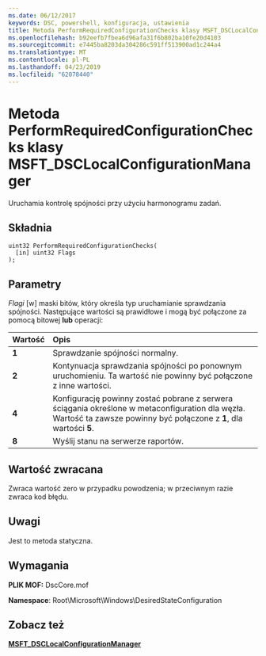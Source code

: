 ```yaml
---
ms.date: 06/12/2017
keywords: DSC, powershell, konfiguracja, ustawienia
title: Metoda PerformRequiredConfigurationChecks klasy MSFT_DSCLocalConfigurationManager
ms.openlocfilehash: b92eefb7fbea6d96afa31f6b802ba10fe20d4103
ms.sourcegitcommit: e7445ba8203da304286c591ff513900ad1c244a4
ms.translationtype: MT
ms.contentlocale: pl-PL
ms.lasthandoff: 04/23/2019
ms.locfileid: "62078440"
---
```

# <a name="performrequiredconfigurationchecks-method-of-the-msftdsclocalconfigurationmanager-class"></a>Metoda PerformRequiredConfigurationChecks klasy MSFT_DSCLocalConfigurationManager

Uruchamia kontrolę spójności przy użyciu harmonogramu zadań.

## <a name="syntax"></a>Składnia

```mof
uint32 PerformRequiredConfigurationChecks(
  [in] uint32 Flags
);
```

## <a name="parameters"></a>Parametry

*Flagi* \[w\] maski bitów, który określa typ uruchamianie sprawdzania spójności. Następujące wartości są prawidłowe i mogą być połączone za pomocą bitowej **lub** operacji:

|Wartość |Opis |
|:--- |:---|
|**1** | Sprawdzanie spójności normalny. |
|**2** | Kontynuacja sprawdzania spójności po ponownym uruchomieniu. Ta wartość nie powinny być połączone z inne wartości. |
|**4** | Konfigurację powinny zostać pobrane z serwera ściągania określone w metaconfiguration dla węzła. Wartość ta zawsze powinny być połączone z **1**, dla wartości **5**. |
|**8** | Wyślij stanu na serwerze raportów. |

## <a name="return-value"></a>Wartość zwracana

Zwraca wartość zero w przypadku powodzenia; w przeciwnym razie zwraca kod błędu.

## <a name="remarks"></a>Uwagi

Jest to metoda statyczna.

## <a name="requirements"></a>Wymagania

**PLIK MOF:** DscCore.mof

**Namespace**: Root\Microsoft\Windows\DesiredStateConfiguration

## <a name="see-also"></a>Zobacz też

[**MSFT_DSCLocalConfigurationManager**](msft-dsclocalconfigurationmanager.md)